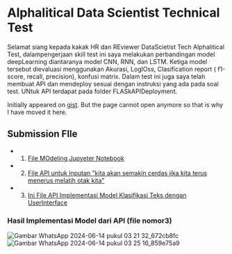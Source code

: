 # Alphalitical Data Scientist Technical Test

Selamat siang kepada kakak HR dan REviewer DataScietist Tech Alphalitical Test, dalampengerjaan skill test ini saya melakukan perbandingan model deepLearning diantaranya model CNN, RNN, dan LSTM. Ketiga model tersebut dievaluasi menggunakan Akurasi, LoglOss, Clasification report ( f1-score, recall, precision), konfusi matrix. Dalam test ini juga saya telah membuat API dan mendeploy sesuai dengan instruksi yang ada pada soal test. UNtuk API terdapat pada folder FLASkAPIDeployment. 

Initially appeared on
[gist](https://gist.github.com/PurpleBooth/109311bb0361f32d87a2). But the page cannot open anymore so that is why I have moved it here.

## Submission FIle
- 1. [File MOdeling Jupyeter Notebook](https://github.com/Mazcho/DS_Tech_Alphalitical_Test/blob/main/DS%20-%20Tech%20Test%20Alphalitical.ipynb)
- 2. [File API untuk inputan "kita akan semakin cerdas jika kita terus menerus melatih otak kita"](https://github.com/Mazcho/DS_Tech_Alphalitical_Test/blob/main/api_sub.py)
- 3. [Ini File API Implementasi Model Klasifikasi Teks dengan UserInterface](https://github.com/Mazcho/DS_Tech_Alphalitical_Test/blob/main/FlaskAPIDeployment/main.py)

### Hasil Implementasi Model dari API (file nomor3)

![Gambar WhatsApp 2024-06-14 pukul 03 21 32_672cb8fc](https://github.com/Mazcho/DS_Tech_Alphalitical_Test/assets/77985996/ed6be460-69b1-43d0-aa15-f0af22c83c24) ![Gambar WhatsApp 2024-06-14 pukul 03 25 16_859e75a9](https://github.com/Mazcho/DS_Tech_Alphalitical_Test/assets/77985996/48ab110c-ca5e-4bd4-a1e8-12b308617eb5)
